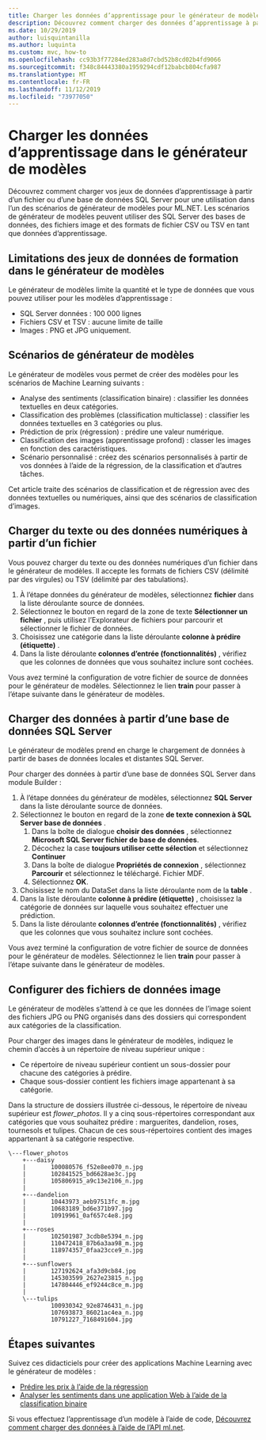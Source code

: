 ```yaml
---
title: Charger les données d’apprentissage pour le générateur de modèles
description: Découvrez comment charger des données d’apprentissage à partir d’une base de données SQL Server ou d’un fichier pour les utiliser dans l’un des scénarios de générateur de modèles pour ML.NET.
ms.date: 10/29/2019
author: luisquintanilla
ms.author: luquinta
ms.custom: mvc, how-to
ms.openlocfilehash: cc93b3f77284ed283a8d7cbd52b8cd02b4fd9066
ms.sourcegitcommit: f348c84443380a1959294cdf12babcb804cfa987
ms.translationtype: MT
ms.contentlocale: fr-FR
ms.lasthandoff: 11/12/2019
ms.locfileid: "73977050"
---
```

# <a name="load-training-data-into-model-builder"></a>Charger les données d’apprentissage dans le générateur de modèles

Découvrez comment charger vos jeux de données d’apprentissage à partir d’un fichier ou d’une base de données SQL Server pour une utilisation dans l’un des scénarios de générateur de modèles pour ML.NET. Les scénarios de générateur de modèles peuvent utiliser des SQL Server des bases de données, des fichiers image et des formats de fichier CSV ou TSV en tant que données d’apprentissage.

## <a name="training-dataset-limitations-in-model-builder"></a>Limitations des jeux de données de formation dans le générateur de modèles

Le générateur de modèles limite la quantité et le type de données que vous pouvez utiliser pour les modèles d’apprentissage :

- SQL Server données : 100 000 lignes
- Fichiers CSV et TSV : aucune limite de taille
- Images : PNG et JPG uniquement.

## <a name="model-builder-scenarios"></a>Scénarios de générateur de modèles

Le générateur de modèles vous permet de créer des modèles pour les scénarios de Machine Learning suivants :

- Analyse des sentiments (classification binaire) : classifier les données textuelles en deux catégories.
- Classification des problèmes (classification multiclasse) : classifier les données textuelles en 3 catégories ou plus.
- Prédiction de prix (régression) : prédire une valeur numérique.
- Classification des images (apprentissage profond) : classer les images en fonction des caractéristiques.
- Scénario personnalisé : créez des scénarios personnalisés à partir de vos données à l’aide de la régression, de la classification et d’autres tâches.

Cet article traite des scénarios de classification et de régression avec des données textuelles ou numériques, ainsi que des scénarios de classification d’images.

## <a name="load-text-or-numeric-data-from-a-file"></a>Charger du texte ou des données numériques à partir d’un fichier

Vous pouvez charger du texte ou des données numériques d’un fichier dans le générateur de modèles. Il accepte les formats de fichiers CSV (délimité par des virgules) ou TSV (délimité par des tabulations).

1. À l’étape données du générateur de modèles, sélectionnez **fichier** dans la liste déroulante source de données.
2. Sélectionnez le bouton en regard de la zone de texte **Sélectionner un fichier** , puis utilisez l’Explorateur de fichiers pour parcourir et sélectionner le fichier de données.
3. Choisissez une catégorie dans la liste déroulante **colonne à prédire (étiquette)** .
4. Dans la liste déroulante **colonnes d’entrée (fonctionnalités)** , vérifiez que les colonnes de données que vous souhaitez inclure sont cochées.

Vous avez terminé la configuration de votre fichier de source de données pour le générateur de modèles. Sélectionnez le lien **train** pour passer à l’étape suivante dans le générateur de modèles.

## <a name="load-data-from-a-sql-server-database"></a>Charger des données à partir d’une base de données SQL Server

Le générateur de modèles prend en charge le chargement de données à partir de bases de données locales et distantes SQL Server.

Pour charger des données à partir d’une base de données SQL Server dans module Builder :

1. À l’étape données du générateur de modèles, sélectionnez **SQL Server** dans la liste déroulante source de données.
1. Sélectionnez le bouton en regard de la zone **de texte connexion à SQL Server base de données** .
    1. Dans la boîte de dialogue **choisir des données** , sélectionnez **Microsoft SQL Server fichier de base de données**.
    1. Décochez la case **toujours utiliser cette sélection** et sélectionnez **Continuer**
    1. Dans la boîte de dialogue **Propriétés de connexion** , sélectionnez **Parcourir** et sélectionnez le téléchargé. Fichier MDF.
    1. Sélectionnez **OK**.
1. Choisissez le nom du DataSet dans la liste déroulante nom de la **table** .
1. Dans la liste déroulante **colonne à prédire (étiquette)** , choisissez la catégorie de données sur laquelle vous souhaitez effectuer une prédiction.
1. Dans la liste déroulante **colonnes d’entrée (fonctionnalités)** , vérifiez que les colonnes que vous souhaitez inclure sont cochées.

Vous avez terminé la configuration de votre fichier de source de données pour le générateur de modèles. Sélectionnez le lien **train** pour passer à l’étape suivante dans le générateur de modèles.

## <a name="set-up-image-data-files"></a>Configurer des fichiers de données image

Le générateur de modèles s’attend à ce que les données de l’image soient des fichiers JPG ou PNG organisés dans des dossiers qui correspondent aux catégories de la classification.

Pour charger des images dans le générateur de modèles, indiquez le chemin d’accès à un répertoire de niveau supérieur unique :

- Ce répertoire de niveau supérieur contient un sous-dossier pour chacune des catégories à prédire.
- Chaque sous-dossier contient les fichiers image appartenant à sa catégorie.

Dans la structure de dossiers illustrée ci-dessous, le répertoire de niveau supérieur est *flower_photos*. Il y a cinq sous-répertoires correspondant aux catégories que vous souhaitez prédire : marguerites, dandelion, roses, tournesols et tulipes. Chacun de ces sous-répertoires contient des images appartenant à sa catégorie respective.

```text
\---flower_photos
    +---daisy
    |       100080576_f52e8ee070_n.jpg
    |       102841525_bd6628ae3c.jpg
    |       105806915_a9c13e2106_n.jpg
    |
    +---dandelion
    |       10443973_aeb97513fc_m.jpg
    |       10683189_bd6e371b97.jpg
    |       10919961_0af657c4e8.jpg
    |
    +---roses
    |       102501987_3cdb8e5394_n.jpg
    |       110472418_87b6a3aa98_m.jpg
    |       118974357_0faa23cce9_n.jpg
    |
    +---sunflowers
    |       127192624_afa3d9cb84.jpg
    |       145303599_2627e23815_n.jpg
    |       147804446_ef9244c8ce_m.jpg
    |
    \---tulips
            100930342_92e8746431_n.jpg
            107693873_86021ac4ea_n.jpg
            10791227_7168491604.jpg
```

## <a name="next-steps"></a>Étapes suivantes

Suivez ces didacticiels pour créer des applications Machine Learning avec le générateur de modèles :

- [Prédire les prix à l’aide de la régression](../tutorials/predict-prices-with-model-builder.md)
- [Analyser les sentiments dans une application Web à l’aide de la classification binaire](../tutorials/sentiment-analysis-model-builder.md )

Si vous effectuez l’apprentissage d’un modèle à l’aide de code, [Découvrez comment charger des données à l’aide de l’API ml.net](load-data-ml-net.md).
